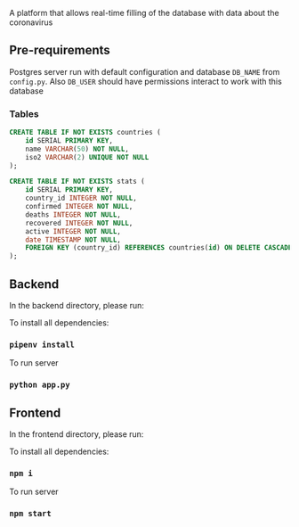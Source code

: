 A platform that allows real-time filling of the database with data about the coronavirus

## Pre-requirements
Postgres server run with default configuration and database `DB_NAME` from `config.py`. Also `DB_USER` should have permissions interact to work with this database

### Tables

```sql
CREATE TABLE IF NOT EXISTS countries (
    id SERIAL PRIMARY KEY,
    name VARCHAR(50) NOT NULL,
    iso2 VARCHAR(2) UNIQUE NOT NULL
);

CREATE TABLE IF NOT EXISTS stats (
    id SERIAL PRIMARY KEY,
    country_id INTEGER NOT NULL,
    confirmed INTEGER NOT NULL,
    deaths INTEGER NOT NULL,
    recovered INTEGER NOT NULL,
    active INTEGER NOT NULL,
    date TIMESTAMP NOT NULL,
    FOREIGN KEY (country_id) REFERENCES countries(id) ON DELETE CASCADE
);
```


## Backend

In the backend directory, please run:

To install all dependencies:
### `pipenv install`

To run server
### `python app.py`


## Frontend

In the frontend directory, please run:

To install all dependencies:
### `npm i`

To run server
### `npm start`
